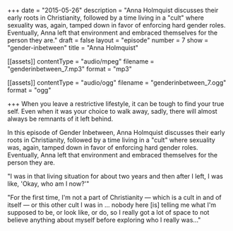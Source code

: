 +++
date = "2015-05-26"
description = "Anna Holmquist discusses their early roots in Christianity, followed by a time living in a \"cult\" where sexuality was, again, tamped down in favor of enforcing hard gender roles. Eventually, Anna left that environment and embraced themselves for the person they are."
draft = false
layout = "episode"
number = 7
show = "gender-inbetween"
title = "Anna Holmquist"

[[assets]]
  contentType = "audio/mpeg"
  filename = "genderinbetween_7.mp3"
  format = "mp3"

[[assets]]
  contentType = "audio/ogg"
  filename = "genderinbetween_7.ogg"
  format = "ogg"

+++
When you leave a restrictive lifestyle, it can be tough to find your true self. Even when it was your choice to walk away, sadly, there will almost always be remnants of it left behind.

In this episode of Gender Inbetween, Anna Holmquist discusses their early roots in Christianity, followed by a time living in a "cult" where sexuality was, again, tamped down in favor of enforcing hard gender roles. Eventually, Anna left that environment and embraced themselves for the person they are.

"I was in that living situation for about two years and then after I left, I was like, 'Okay, who am I now?'"

"For the first time, I'm not a part of Christianity &mdash; which is a cult in and of itself &mdash; or this other cult I was in ... nobody here [is] telling me what I'm supposed to be, or look like, or do, so I really got a lot of space to not believe anything about myself before exploring who I really was..."
